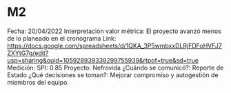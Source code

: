 # M2

Fecha: 20/04/2022
Interpretación valor métrica: El proyecto avanzó menos de lo planeado en el cronograma
Link: https://docs.google.com/spreadsheets/d/1QKA_3P5wmbxxDLRjFDFoHVFJ7ZXYtG7g/edit?usp=sharing&ouid=105928939339299755939&rtpof=true&sd=true
Medición: SPI: 0.85
Proyecto: Nefrovida
¿Cuándo se comunicó?: Reporte de Estado
¿Qué decisiones se toman?: Mejorar compromiso y autogestión de miembros del equipo.